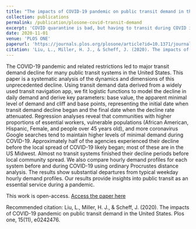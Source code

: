 ```yaml
---
title: "The impacts of COVID-19 pandemic on public transit demand in the United States"
collection: publications
permalink: /publication/plosone-covid-transit-demand
excerpt: 'COVID quarantine is bad, but having to transit during COVID is worse. We used smartphone data to measure the dynamics and dimensions of COVID-19 related transit demand decline from Feb to May 2020.'
date: 2020-11-01
venue: 'PLOS ONE'
paperurl: 'https://journals.plos.org/plosone/article?id=10.1371/journal.pone.0242476'
citation: 'Liu, L., Miller, H. J., & Scheff, J. (2020). The impacts of COVID-19 pandemic on public transit demand in the United States. Plos one, 15(11), e0242476.'
---
```


The COVID-19 pandemic and related restrictions led to major transit demand decline for many public transit systems in the United States. This paper is a systematic analysis of the dynamics and dimensions of this unprecedented decline. Using transit demand data derived from a widely used transit navigation app, we fit logistic functions to model the decline in daily demand and derive key parameters: base value, the apparent minimal level of demand and cliff and base points, representing the initial date when transit demand decline began and the final date when the decline rate attenuated. Regression analyses reveal that communities with higher proportions of essential workers, vulnerable populations (African American, Hispanic, Female, and people over 45 years old), and more coronavirus Google searches tend to maintain higher levels of minimal demand during COVID-19. Approximately half of the agencies experienced their decline before the local spread of COVID-19 likely began; most of these are in the US Midwest. Almost no transit systems finished their decline periods before local community spread. We also compare hourly demand profiles for each system before and during COVID-19 using ordinary Procrustes distance analysis. The results show substantial departures from typical weekday hourly demand profiles. Our results provide insights into public transit as an essential service during a pandemic.


This work is open-access. [Access the paper here](https://journals.plos.org/plosone/article?id=10.1371/journal.pone.0242476)

Recommended citation: Liu, L., Miller, H. J., & Scheff, J. (2020). The impacts of COVID-19 pandemic on public transit demand in the United States. Plos one, 15(11), e0242476.